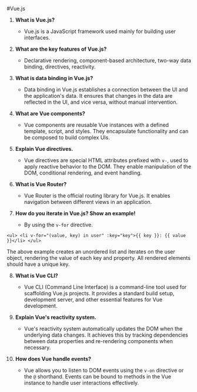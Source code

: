 #Vue.js

1. **What is Vue.js?**
   - Vue.js is a JavaScript framework used mainly for building user interfaces.

2. **What are the key features of Vue.js?**
   - Declarative rendering, component-based architecture, two-way data binding, directives, reactivity.

3. **What is data binding in Vue.js?**
   - Data binding in Vue.js establishes a connection between the UI and the application's data. It ensures that changes in the data are
     reflected in the UI, and vice versa, without manual intervention.

4. **What are Vue components?**
   - Vue components are reusable Vue instances with a defined template, script, and styles.
     They encapsulate functionality and can be composed to build complex UIs.

5. **Explain Vue directives.**
   - Vue directives are special HTML attributes prefixed with `v-`, used to apply reactive behavior to the DOM.
     They enable manipulation of the DOM, conditional rendering, and event handling.

6. **What is Vue Router?**
   - Vue Router is the official routing library for Vue.js. It enables navigation between different views in an application.

7. **How do you iterate in Vue.js? Show an example!**
   - By using the `v-for` directive.
     
  `<ul> <li v-for="(value, key) in user" :key="key">{{ key }}: {{ value }}</li> </ul>`

   The above example creates an unordered list and iterates on the user object, rendering the value of each key and property.
   All rendered elements should have a unique key.
  
8. **What is Vue CLI?**
   - Vue CLI (Command Line Interface) is a command-line tool used for scaffolding Vue.js projects. It provides a standard build setup,
     development server, and other essential features for Vue development.

9. **Explain Vue's reactivity system.**
   - Vue's reactivity system automatically updates the DOM when the underlying data changes. It achieves this by tracking dependencies
     between data properties and re-rendering components when necessary.

10. **How does Vue handle events?**
    - Vue allows you to listen to DOM events using the `v-on` directive or the `@` shorthand. Events can be bound to methods in the Vue
      instance to handle user interactions effectively.

